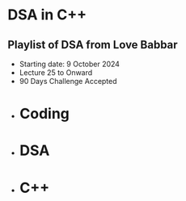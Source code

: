 # DSA in C++
## Playlist of DSA from Love Babbar
- Starting date: 9 October 2024
- Lecture 25 to Onward
- 90 Days Challenge Accepted
- # Coding
- # DSA
- # C++
